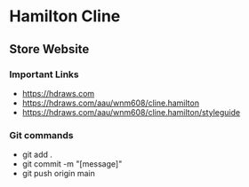 # Hamilton Cline

## Store Website

### Important Links

- https://hdraws.com
- https://hdraws.com/aau/wnm608/cline.hamilton
- https://hdraws.com/aau/wnm608/cline.hamilton/styleguide


### Git commands

- git add .
- git commit -m "[message]"
- git push origin main
